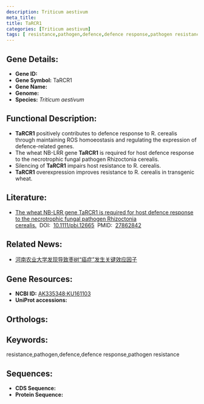 ```yaml
---
description: Triticum aestivum
meta_title:
title: TaRCR1
categories: [Triticum aestivum]
tags: [ resistance,pathogen,defence,defence response,pathogen resistance ]
---
```


## Gene Details:
- **Gene ID:**	[]()
- **Gene Symbol:** TaRCR1
- **Gene Name:** 
- **Genome:** []()
- **Species:** *Triticum aestivum*

## Functional Description:
   - **TaRCR1** positively contributes to defence response to R. cerealis through maintaining ROS homoeostasis and regulating the expression of defence-related genes.
   - The wheat NB-LRR gene **TaRCR1** is required for host defence response to the necrotrophic fungal pathogen Rhizoctonia cerealis.
   - Silencing of **TaRCR1** impairs host resistance to R. cerealis.
   - **TaRCR1** overexpression improves resistance to R. cerealis in transgenic wheat.

## Literature:
   - [The wheat NB-LRR gene TaRCR1 is required for host defence response to the necrotrophic fungal pathogen Rhizoctonia cerealis.]( https://onlinelibrary.wiley.com/doi/full/10.1111/pbi.12665)&nbsp;&nbsp;DOI:&nbsp;&nbsp;[10.1111/pbi.12665](https://onlinelibrary.wiley.com/doi/full/10.1111/pbi.12665)&nbsp;&nbsp;PMID:&nbsp;&nbsp;[27862842](https://pubmed.ncbi.nlm.nih.gov/27862842/)

## Related News:
   - [河南农业大学发现导致枣树“癌症”发生关键效应因子](https://mp.weixin.qq.com/s?__biz=MzIyOTY2NDYyNQ==&mid=2247532262&idx=5&sn=eab6991266f89d20dd5b580d676a32e7&chksm=e8bd0cf8dfca85ee89d2bdaf23d5517e761f5a34a9d71e838969274230e94e33dcc5743af616&scene=27#wechat_redirect)

## Gene Resources:
- **NCBI ID:** [AK335348;KU161103](https://www.ncbi.nlm.nih.gov/gene/?term=AK335348;KU161103)
- **UniProt accessions:** [](https://www.uniprot.org/uniprotkb//entry)

## Orthologs:

## Keywords:
resistance,pathogen,defence,defence response,pathogen resistance

## Sequences:
- **CDS Sequence:**
- **Protein Sequence:**
